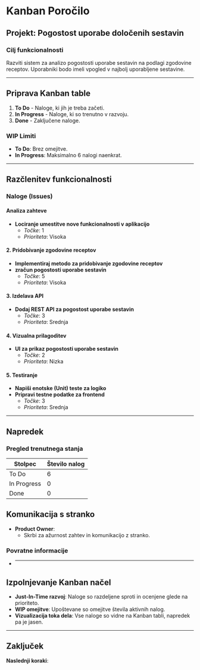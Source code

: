 # Kanban Poročilo

## **Projekt**: Pogostost uporabe določenih sestavin

### **Cilj funkcionalnosti**

Razviti sistem za analizo pogostosti uporabe sestavin na podlagi zgodovine receptov. Uporabniki bodo imeli vpogled v najbolj uporabljene sestavine.

---

## **Priprava Kanban table**

1. **To Do** - Naloge, ki jih je treba začeti.
2. **In Progress** - Naloge, ki so trenutno v razvoju.
3. **Done** - Zaključene naloge.

### **WIP Limiti**

- **To Do**: Brez omejitve.
- **In Progress**: Maksimalno 6 nalogi naenkrat.

---

## **Razčlenitev funkcionalnosti**

### **Naloge (Issues)**

#### **Analiza zahteve**

- **Lociranje umestitve nove funkcionalnosti v aplikacijo**
  - _Točke_: 1
  - _Prioriteta_: Visoka

#### **2. Pridobivanje zgodovine receptov**

- **Implementiraj metodo za pridobivanje zgodovine receptov**
- **zračun pogostosti uporabe sestavin**
  - _Točke_: 5
  - _Prioriteta_: Visoka

#### **3. Izdelava API**

- **Dodaj REST API za pogostost uporabe sestavin**
  - _Točke_: 3
  - _Prioriteta_: Srednja

#### **4. Vizualna prilagoditev**

- **UI za prikaz pogostosti uporabe sestavin**
  - _Točke_: 2
  - _Prioriteta_: Nizka

#### **5. Testiranje**

- **Napiši enotske (Unit) teste za logiko**
- **Pripravi testne podatke za frontend**
  - _Točke_: 3
  - _Prioriteta_: Srednja

---

## **Napredek**

### **Pregled trenutnega stanja**

| **Stolpec** | **Število nalog** |
| ----------- | ----------------- |
| To Do       | 6                 |
| In Progress | 0                 |
| Done        | 0                 |

## **Komunikacija s stranko**

- **Product Owner**:
  - Skrbi za ažurnost zahtev in komunikacijo z stranko.

### **Povratne informacije**

- ***

## **Izpolnjevanje Kanban načel**

- **Just-In-Time razvoj**: Naloge so razdeljene sproti in ocenjene glede na prioriteto.
- **WIP omejitve**: Upoštevane so omejitve števila aktivnih nalog.
- **Vizualizacija toka dela**: Vse naloge so vidne na Kanban tabli, napredek pa je jasen.

---

## **Zaključek**

**Naslednji koraki**:
